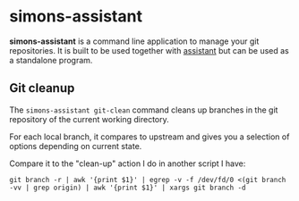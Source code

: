 # simons-assistant

**simons-assistant** is a command line application to manage your git repositories. It is built to be used together with [assistant](https://github.com/skagedal/assistant) but can be used as a standalone program. 

## Git cleanup

The `simons-assistant git-clean` command cleans up branches in the git repository of the current working directory.

For each local branch, it compares to upstream and gives you a selection of options depending on current state.

Compare it to the "clean-up" action I do in another script I have:

```shell
git branch -r | awk '{print $1}' | egrep -v -f /dev/fd/0 <(git branch -vv | grep origin) | awk '{print $1}' | xargs git branch -d
```